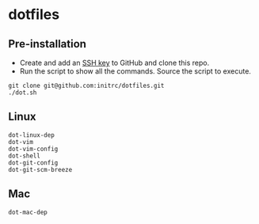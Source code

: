 dotfiles
========
## Pre-installation

- Create and add an [SSH key](https://github.com/settings/keys) to GitHub and clone this repo.
- Run the script to show all the commands. Source the script to execute.

```
git clone git@github.com:initrc/dotfiles.git
./dot.sh
```

## Linux
```
dot-linux-dep
dot-vim
dot-vim-config
dot-shell
dot-git-config
dot-git-scm-breeze
```

## Mac
```
dot-mac-dep
```

